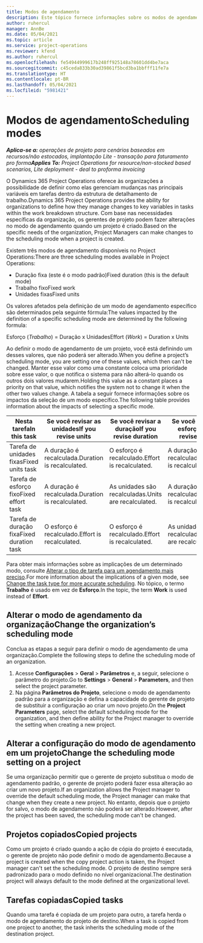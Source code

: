 ```yaml
---
title: Modos de agendamento
description: Este tópico fornece informações sobre os modos de agendamento.
author: ruhercul
manager: AnnBe
ms.date: 05/04/2021
ms.topic: article
ms.service: project-operations
ms.reviewer: kfend
ms.author: ruhercul
ms.openlocfilehash: fe54944999617b248ff925148a78601dd4be7aca
ms.sourcegitcommit: c45ceda833b30ad39861f5bcd3ba1bbfff11fe7a
ms.translationtype: HT
ms.contentlocale: pt-BR
ms.lasthandoff: 05/04/2021
ms.locfileid: "5981421"
---
```

# <a name="scheduling-modes"></a><span data-ttu-id="6134b-103">Modos de agendamento</span><span class="sxs-lookup"><span data-stu-id="6134b-103">Scheduling modes</span></span>

<span data-ttu-id="6134b-104">_**Aplica-se a:** operações de projeto para cenários baseados em recursos/não estocados, implantação Lite - transação para faturamento pro forma_</span><span class="sxs-lookup"><span data-stu-id="6134b-104">_**Applies To:** Project Operations for resource/non-stocked based scenarios, Lite deployment - deal to proforma invoicing_</span></span>


<span data-ttu-id="6134b-105">O Dynamics 365 Project Operations oferece às organizações a possibilidade de definir como elas gerenciam mudanças nas principais variáveis em tarefas dentro da estrutura de detalhamento de trabalho.</span><span class="sxs-lookup"><span data-stu-id="6134b-105">Dynamics 365 Project Operations provides the ability for organizations to define how they manage changes to key variables in tasks within the work breakdown structure.</span></span> <span data-ttu-id="6134b-106">Com base nas necessidades específicas da organização, os gerentes de projeto podem fazer alterações no modo de agendamento quando um projeto é criado.</span><span class="sxs-lookup"><span data-stu-id="6134b-106">Based on the specific needs of the organization, Project Managers can make changes to the scheduling mode when a project is created.</span></span>

<span data-ttu-id="6134b-107">Existem três modos de agendamento disponíveis no Project Operations:</span><span class="sxs-lookup"><span data-stu-id="6134b-107">There are three scheduling modes available in Project Operations:</span></span>

  - <span data-ttu-id="6134b-108">Duração fixa (este é o modo padrão)</span><span class="sxs-lookup"><span data-stu-id="6134b-108">Fixed duration (this is the default mode)</span></span>
  - <span data-ttu-id="6134b-109">Trabalho fixo</span><span class="sxs-lookup"><span data-stu-id="6134b-109">Fixed work</span></span>
  - <span data-ttu-id="6134b-110">Unidades fixas</span><span class="sxs-lookup"><span data-stu-id="6134b-110">Fixed units</span></span>

<span data-ttu-id="6134b-111">Os valores afetados pela definição de um modo de agendamento específico são determinados pela seguinte fórmula:</span><span class="sxs-lookup"><span data-stu-id="6134b-111">The values impacted by the definition of a specific scheduling mode are determined by the following formula:</span></span>

  <span data-ttu-id="6134b-112">Esforço (*Trabalho*) = Duração x Unidades</span><span class="sxs-lookup"><span data-stu-id="6134b-112">Effort (*Work*) = Duration x Units</span></span>

<span data-ttu-id="6134b-113">Ao definir o modo de agendamento de um projeto, você está definindo um desses valores, que não poderá ser alterado.</span><span class="sxs-lookup"><span data-stu-id="6134b-113">When you define a project’s scheduling mode, you are setting one of these values, which then can't be changed.</span></span> <span data-ttu-id="6134b-114">Manter esse valor como uma constante coloca uma prioridade sobre esse valor, o que notifica o sistema para não alterá-lo quando os outros dois valores mudarem.</span><span class="sxs-lookup"><span data-stu-id="6134b-114">Holding this value as a constant places a priority on that value, which notifies the system not to change it when the other two values change.</span></span> <span data-ttu-id="6134b-115">A tabela a seguir fornece informações sobre os impactos da seleção de um modo específico.</span><span class="sxs-lookup"><span data-stu-id="6134b-115">The following table provides information about the impacts of selecting a specific mode.</span></span>

| <span data-ttu-id="6134b-116">**Nesta tarefa**</span><span class="sxs-lookup"><span data-stu-id="6134b-116">**In this task**</span></span>             | <span data-ttu-id="6134b-117">**Se você revisar as unidades**</span><span class="sxs-lookup"><span data-stu-id="6134b-117">**If you revise units**</span></span>   | <span data-ttu-id="6134b-118">**Se você revisar a duração**</span><span class="sxs-lookup"><span data-stu-id="6134b-118">**If you revise duration**</span></span> | <span data-ttu-id="6134b-119">**Se você revisar o esforço**</span><span class="sxs-lookup"><span data-stu-id="6134b-119">**If you revise effort**</span></span>  |
|----------------------|---------------------------|----------------------------|---------------------------|
| <span data-ttu-id="6134b-120">Tarefa de unidades fixas</span><span class="sxs-lookup"><span data-stu-id="6134b-120">Fixed units task</span></span>     | <span data-ttu-id="6134b-121">A duração é recalculada.</span><span class="sxs-lookup"><span data-stu-id="6134b-121">Duration is recalculated.</span></span> | <span data-ttu-id="6134b-122">O esforço é recalculado.</span><span class="sxs-lookup"><span data-stu-id="6134b-122">Effort is recalculated.</span></span>    | <span data-ttu-id="6134b-123">A duração é recalculada.</span><span class="sxs-lookup"><span data-stu-id="6134b-123">Duration is recalculated.</span></span> |
| <span data-ttu-id="6134b-124">Tarefa de esforço fixo</span><span class="sxs-lookup"><span data-stu-id="6134b-124">Fixed effort task</span></span>    | <span data-ttu-id="6134b-125">A duração é recalculada.</span><span class="sxs-lookup"><span data-stu-id="6134b-125">Duration is recalculated.</span></span> | <span data-ttu-id="6134b-126">As unidades são recalculadas.</span><span class="sxs-lookup"><span data-stu-id="6134b-126">Units are recalculated.</span></span>    | <span data-ttu-id="6134b-127">A duração é recalculada.</span><span class="sxs-lookup"><span data-stu-id="6134b-127">Duration is recalculated.</span></span> |
| <span data-ttu-id="6134b-128">Tarefa de duração fixa</span><span class="sxs-lookup"><span data-stu-id="6134b-128">Fixed duration task</span></span>  | <span data-ttu-id="6134b-129">O esforço é recalculado.</span><span class="sxs-lookup"><span data-stu-id="6134b-129">Effort is recalculated.</span></span>   | <span data-ttu-id="6134b-130">O esforço é recalculado.</span><span class="sxs-lookup"><span data-stu-id="6134b-130">Effort is recalculated.</span></span>    | <span data-ttu-id="6134b-131">As unidades são recalculadas.</span><span class="sxs-lookup"><span data-stu-id="6134b-131">Units are recalculated.</span></span>   |

<span data-ttu-id="6134b-132">Para obter mais informações sobre as implicações de um determinado modo, consulte [Alterar o tipo de tarefa para um agendamento mais preciso](https://support.microsoft.com/en-us/office/change-the-task-type-for-more-accurate-scheduling-b0b969ad-45bc-4e9e-8967-435587548a72).</span><span class="sxs-lookup"><span data-stu-id="6134b-132">For more information about the implications of a given mode, see [Change the task type for more accurate scheduling](https://support.microsoft.com/en-us/office/change-the-task-type-for-more-accurate-scheduling-b0b969ad-45bc-4e9e-8967-435587548a72).</span></span> <span data-ttu-id="6134b-133">No tópico, o termo **Trabalho** é usado em vez de **Esforço**.</span><span class="sxs-lookup"><span data-stu-id="6134b-133">In the topic, the term **Work** is used instead of **Effort**.</span></span>

## <a name="change-the-organizations-scheduling-mode"></a><span data-ttu-id="6134b-134">Alterar o modo de agendamento da organização</span><span class="sxs-lookup"><span data-stu-id="6134b-134">Change the organization’s scheduling mode</span></span>

<span data-ttu-id="6134b-135">Conclua as etapas a seguir para definir o modo de agendamento de uma organização.</span><span class="sxs-lookup"><span data-stu-id="6134b-135">Complete the following steps to define the scheduling mode of an organization.</span></span>

1. <span data-ttu-id="6134b-136">Acesse **Configurações** \> **Geral** \> **Parâmetros** e, a seguir, selecione o parâmetro do projeto.</span><span class="sxs-lookup"><span data-stu-id="6134b-136">Go to **Settings** \> **General** \> **Parameters**, and then select the project parameter.</span></span> 
2. <span data-ttu-id="6134b-137">Na página **Parâmetros do Projeto**, selecione o modo de agendamento padrão para a organização e defina a capacidade do gerente de projeto de substituir a configuração ao criar um novo projeto.</span><span class="sxs-lookup"><span data-stu-id="6134b-137">On the **Project Parameters** page, select the default scheduling mode for the organization, and then define ability for the Project manager to override the setting when creating a new project.</span></span>

## <a name="change-the-scheduling-mode-setting-on-a-project"></a><span data-ttu-id="6134b-138">Alterar a configuração do modo de agendamento em um projeto</span><span class="sxs-lookup"><span data-stu-id="6134b-138">Change the scheduling mode setting on a project</span></span>

<span data-ttu-id="6134b-139">Se uma organização permitir que o gerente de projeto substitua o modo de agendamento padrão, o gerente de projeto poderá fazer essa alteração ao criar um novo projeto.</span><span class="sxs-lookup"><span data-stu-id="6134b-139">If an organization allows the Project manager to override the default scheduling mode, the Project manager can make that change when they create a new project.</span></span> <span data-ttu-id="6134b-140">No entanto, depois que o projeto for salvo, o modo de agendamento não poderá ser alterado.</span><span class="sxs-lookup"><span data-stu-id="6134b-140">However, after the project has been saved, the scheduling mode can't be changed.</span></span>

## <a name="copied-projects"></a><span data-ttu-id="6134b-141">Projetos copiados</span><span class="sxs-lookup"><span data-stu-id="6134b-141">Copied projects</span></span>

<span data-ttu-id="6134b-142">Como um projeto é criado quando a ação de cópia do projeto é executada, o gerente de projeto não pode definir o modo de agendamento.</span><span class="sxs-lookup"><span data-stu-id="6134b-142">Because a project is created when the copy project action is taken, the Project manager can't set the scheduling mode.</span></span> <span data-ttu-id="6134b-143">O projeto de destino sempre será padronizado para o modo definido no nível organizacional.</span><span class="sxs-lookup"><span data-stu-id="6134b-143">The destination project will always default to the mode defined at the organizational level.</span></span>

## <a name="copied-tasks"></a><span data-ttu-id="6134b-144">Tarefas copiadas</span><span class="sxs-lookup"><span data-stu-id="6134b-144">Copied tasks</span></span>

<span data-ttu-id="6134b-145">Quando uma tarefa é copiada de um projeto para outro, a tarefa herda o modo de agendamento do projeto de destino.</span><span class="sxs-lookup"><span data-stu-id="6134b-145">When a task is copied from one project to another, the task inherits the scheduling mode of the destination project.</span></span>
